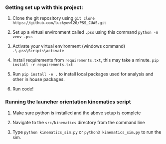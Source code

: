 ### Getting set up with this project:
1. Clone the git repository using 
`git clone https://github.com/luckyowl20/PSS_CUAS.git`

2. Set up a virtual environment called `.pss` using this command 
`python -m venv .pss`

3. Activate your virtual environment (windows command)
`.\.pss\Scripts\activate`

4. Install requirements from `requirements.txt`, this may take a minute.
`pip install -r requirements.txt`

5. Run `pip install -e .` to install local packages used for analysis and other in house packages. 

6. Run code!


### Running the launcher orientation kinematics script
1. Make sure python is installed and the above setup is complete

2. Navigate to the `src/kinematics` directory from the command line

3. Type `python kinematics_sim.py` or `python3 kinematics_sim.py` to run the sim.